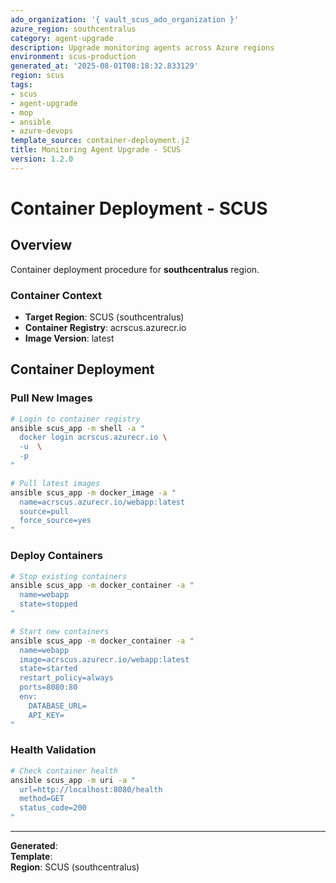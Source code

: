 ```yaml
---
ado_organization: '{ vault_scus_ado_organization }'
azure_region: southcentralus
category: agent-upgrade
description: Upgrade monitoring agents across Azure regions
environment: scus-production
generated_at: '2025-08-01T08:18:32.833129'
region: scus
tags:
- scus
- agent-upgrade
- mop
- ansible
- azure-devops
template_source: container-deployment.j2
title: Monitoring Agent Upgrade - SCUS
version: 1.2.0
---
```



# Container Deployment - SCUS

## Overview

Container deployment procedure for **southcentralus** region.

### Container Context

- **Target Region**: SCUS (southcentralus)
- **Container Registry**: acrscus.azurecr.io
- **Image Version**: latest

## Container Deployment

### Pull New Images
```bash
# Login to container registry
ansible scus_app -m shell -a "
  docker login acrscus.azurecr.io \
  -u  \
  -p 
"

# Pull latest images
ansible scus_app -m docker_image -a "
  name=acrscus.azurecr.io/webapp:latest
  source=pull
  force_source=yes
"
```

### Deploy Containers
```bash
# Stop existing containers
ansible scus_app -m docker_container -a "
  name=webapp
  state=stopped
"

# Start new containers
ansible scus_app -m docker_container -a "
  name=webapp
  image=acrscus.azurecr.io/webapp:latest
  state=started
  restart_policy=always
  ports=8080:80
  env:
    DATABASE_URL=
    API_KEY=
"
```

### Health Validation
```bash
# Check container health
ansible scus_app -m uri -a "
  url=http://localhost:8080/health
  method=GET
  status_code=200
"
```

---

**Generated**:   
**Template**:   
**Region**: SCUS (southcentralus)